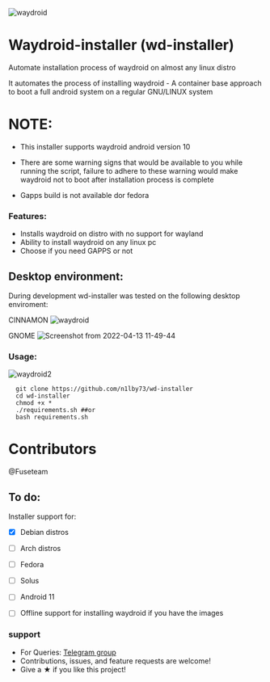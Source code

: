![waydroid](https://user-images.githubusercontent.com/65239245/163730035-ca89be56-e56f-4827-a736-0d87d879301e.png)


# Waydroid-installer (wd-installer)

Automate installation process of waydroid on almost any linux distro


It automates the process of installing waydroid - A container base approach to boot a full android system on a regular GNU/LINUX system

# NOTE:
- This installer supports waydroid android version 10

- There are some warning signs that would be available to you while running the script, failure to adhere to these warning would make waydroid not to boot after installation process is complete
- Gapps build is not available dor fedora
### Features:
- Installs waydroid on distro with no support for wayland
- Ability to install waydroid on any linux pc
- Choose if you need GAPPS or not


## Desktop environment:
 During development wd-installer was tested on the following desktop enviroment:

CINNAMON
![waydroid](https://user-images.githubusercontent.com/65239245/163730741-942e1e89-d6cf-4c78-95dc-d03346824127.png)


GNOME
![Screenshot from 2022-04-13 11-49-44](https://user-images.githubusercontent.com/65239245/163730723-6b5bd6f4-91f3-4bcc-9888-8752b1b2184b.png)


### Usage:
![waydroid2](https://user-images.githubusercontent.com/65239245/163733897-b2ca876a-381b-41b5-a692-d757184fbd43.png)

```
  git clone https://github.com/n1lby73/wd-installer
  cd wd-installer
  chmod +x *
  ./requirements.sh ##or 
  bash requirements.sh
```  
# Contributors
@Fuseteam

## To do:
Installer support for:
- [x] Debian distros
- [ ] Arch distros
- [ ] Fedora
- [ ] Solus
- [ ] Android 11
- [ ] Offline support for installing waydroid if you have the images


### support
- For Queries: [Telegram group](t.me/waydroid)
- Contributions, issues, and feature requests are welcome!
- Give a ★ if you like this project!
